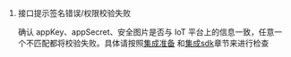 1. 接口提示签名错误/权限校验失败

	确认 appKey、appSecret、安全图片是否与 IoT 平台上的信息一致，任意一个不匹配都将校验失败。具体请按照[集成准备](https://tuyainc.github.io/tuyasmart_home_android_sdk_doc/zh-hans/resource/Preparation.html) 和[集成sdk](https://tuyainc.github.io/tuyasmart_home_android_sdk_doc/zh-hans/resource/Integrated.html)章节来进行检查
